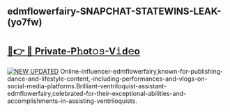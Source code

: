 ## edmflowerfairy-SNAPCHAT-STATEWINS-LEAK-(yo7fw)


# <h2><a href="https://mediaupload.pro?-20M">🔗👉 🔴 Private-P𝚑ot𝚘𝚜-V𝚒d𝚎o</a></h2>

[![NEW UPDATED](https://i.imgur.com/0qMVB7G.gif)](https://mediaupload.pro?-20M)
Online-influencer-edmflowerfairy,known-for-publishing-dance-and-lifestyle-content,-including-performances-and-vlogs-on-social-media-platforms.Brilliant-ventriloquist-assistant-edmflowerfairy,celebrated-for-their-exceptional-abilities-and-accomplishments-in-assisting-ventriloquists.  